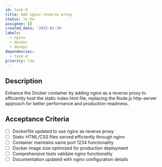 ```yaml
---
id: task-5
title: Add nginx reverse proxy
status: To Do
assignee: []
created_date: '2025-01-30'
labels: 
  - nginx
  - docker
  - devops
dependencies:
  - task-4
priority: low
---
```


## Description

Enhance the Docker container by adding nginx as a reverse proxy to efficiently host the static index.html file, replacing the Node.js http-server approach for better performance and production-readiness.

## Acceptance Criteria

- [ ] Dockerfile updated to use nginx as reverse proxy
- [ ] Static HTML/CSS files served efficiently through nginx
- [ ] Container maintains same port 1234 functionality
- [ ] Docker image size optimized for production deployment
- [ ] Comprehensive tests validate nginx functionality
- [ ] Documentation updated with nginx configuration details